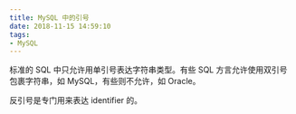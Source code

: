 ```yaml
---
title: MySQL 中的引号
date: 2018-11-15 14:59:10
tags:
- MySQL
---
```

标准的 SQL 中只允许用单引号表达字符串类型。有些 SQL 方言允许使用双引号包裹字符串，如 MySQL，有些则不允许，如 Oracle。

反引号是专门用来表达 identifier 的。